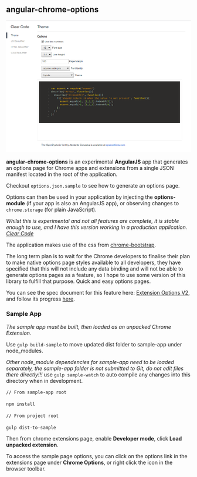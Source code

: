 ## angular-chrome-options

![an angular chrome options generated page](/img/screenshot.png?raw=true "Generated options page")

__angular-chrome-options__ is an experimental __AngularJS__ app that generates an options page for Chrome apps and extensions from a single JSON manifest located in the root of the application.

Checkout `options.json.sample` to see how to generate an options page.

Options can then be used in your application by injecting the __options-module__ (if your app is also an AngularJS app), or observing changes to `chrome.storage` (for plain JavaScript).

_Whilst this is experimental and not all features are complete, it is stable enough to use, and I have this version working in a production application. [Clear Code](https://chrome.google.com/webstore/detail/clear-code/glnikohjhmkofkfcphgbdlmhjdjffcmg)_

The application makes use of the css from [chrome-bootstrap](https://github.com/better-history/chrome-bootstrap).

The long term plan is to wait for the Chrome developers to finalise their plan to make native options page styles available to all developers, they have specified that this will not include any data binding and will not be able to generate options pages as a feature, so I hope to use some version of this library to fulfill that purpose. Quick and easy options pages.

You can see the spec document for this feature here: [Extension Options V2](https://docs.google.com/document/d/1CLh2RtQs0bx9GnAUl7V2HTzXnfO7z2Q7J623SyNXR4M/edit#heading=h.uoul2c1z9oo4), and follow its progress [here](https://code.google.com/p/chromium/issues/detail?id=386830).


### Sample App

_The sample app must be built, then loaded as an unpacked Chrome Extension._

Use `gulp build-sample` to move updated dist folder to sample-app under node_modules.

_Other node_module dependencies for sample-app need to be loaded separately, the sample-app folder is not submitted to Git, do not edit files there directly!!!_ use `gulp sample-watch` to auto compile any changes into this directory when in development.

    // From sample-app root

    npm install

    // From project root

    gulp dist-to-sample


Then from chrome extensions page, enable __Developer mode__, click __Load unpacked extension__.

To access the sample page options, you can click on the options link in the extensions page under __Chrome Options__, or right click the icon in the browser toolbar.

